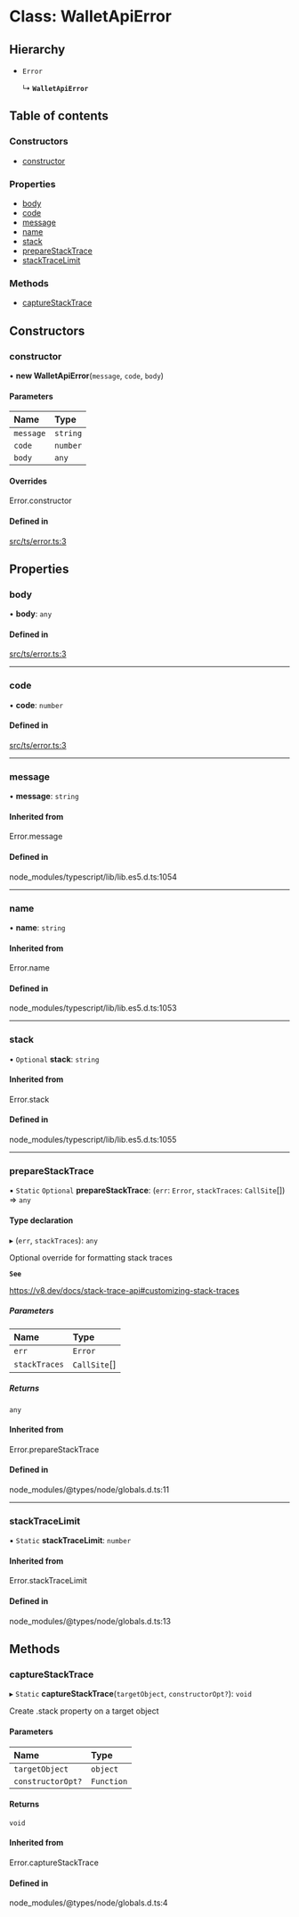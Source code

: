 # Class: WalletApiError

## Hierarchy

- `Error`

  ↳ **`WalletApiError`**

## Table of contents

### Constructors

- [constructor](WalletApiError.md#constructor)

### Properties

- [body](WalletApiError.md#body)
- [code](WalletApiError.md#code)
- [message](WalletApiError.md#message)
- [name](WalletApiError.md#name)
- [stack](WalletApiError.md#stack)
- [prepareStackTrace](WalletApiError.md#preparestacktrace)
- [stackTraceLimit](WalletApiError.md#stacktracelimit)

### Methods

- [captureStackTrace](WalletApiError.md#capturestacktrace)

## Constructors

### constructor

• **new WalletApiError**(`message`, `code`, `body`)

#### Parameters

| Name | Type |
| :------ | :------ |
| `message` | `string` |
| `code` | `number` |
| `body` | `any` |

#### Overrides

Error.constructor

#### Defined in

[src/ts/error.ts:3](https://gitlab.com/i3-market/code/wp3/t3.2/i3m-wallet-monorepo/-/blob/b8285f6/packages/wallet-protocol-api/src/ts/error.ts#L3)

## Properties

### body

• **body**: `any`

#### Defined in

[src/ts/error.ts:3](https://gitlab.com/i3-market/code/wp3/t3.2/i3m-wallet-monorepo/-/blob/b8285f6/packages/wallet-protocol-api/src/ts/error.ts#L3)

___

### code

• **code**: `number`

#### Defined in

[src/ts/error.ts:3](https://gitlab.com/i3-market/code/wp3/t3.2/i3m-wallet-monorepo/-/blob/b8285f6/packages/wallet-protocol-api/src/ts/error.ts#L3)

___

### message

• **message**: `string`

#### Inherited from

Error.message

#### Defined in

node_modules/typescript/lib/lib.es5.d.ts:1054

___

### name

• **name**: `string`

#### Inherited from

Error.name

#### Defined in

node_modules/typescript/lib/lib.es5.d.ts:1053

___

### stack

• `Optional` **stack**: `string`

#### Inherited from

Error.stack

#### Defined in

node_modules/typescript/lib/lib.es5.d.ts:1055

___

### prepareStackTrace

▪ `Static` `Optional` **prepareStackTrace**: (`err`: `Error`, `stackTraces`: `CallSite`[]) => `any`

#### Type declaration

▸ (`err`, `stackTraces`): `any`

Optional override for formatting stack traces

**`See`**

https://v8.dev/docs/stack-trace-api#customizing-stack-traces

##### Parameters

| Name | Type |
| :------ | :------ |
| `err` | `Error` |
| `stackTraces` | `CallSite`[] |

##### Returns

`any`

#### Inherited from

Error.prepareStackTrace

#### Defined in

node_modules/@types/node/globals.d.ts:11

___

### stackTraceLimit

▪ `Static` **stackTraceLimit**: `number`

#### Inherited from

Error.stackTraceLimit

#### Defined in

node_modules/@types/node/globals.d.ts:13

## Methods

### captureStackTrace

▸ `Static` **captureStackTrace**(`targetObject`, `constructorOpt?`): `void`

Create .stack property on a target object

#### Parameters

| Name | Type |
| :------ | :------ |
| `targetObject` | `object` |
| `constructorOpt?` | `Function` |

#### Returns

`void`

#### Inherited from

Error.captureStackTrace

#### Defined in

node_modules/@types/node/globals.d.ts:4
